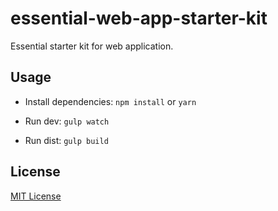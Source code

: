 # essential-web-app-starter-kit

Essential starter kit for web application.

## Usage

- Install dependencies: `npm install` or `yarn`

- Run dev: `gulp watch`

- Run dist: `gulp build`

## License

[MIT License](http://opensource.org/licenses/MIT)
